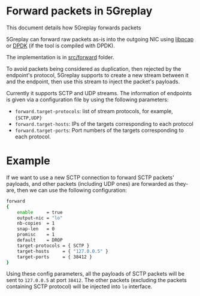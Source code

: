 # Forward packets in 5Greplay

This document details how 5Greplay forwards packets

5Greplay can forward raw packets as-is into the outgoing NIC using 
[libpcap](https://github.com/the-tcpdump-group/libpcap) or 
[DPDK](https://www.dpdk.org/) (if the tool is compiled with DPDK).

The implementation is in [src/forward](https://github.com/Montimage/5GReplay/tree/main/src/forward) folder.

To avoid packets being considered as duplication, then rejected by the endpoint's protocol, 
5Greplay supports to create a new stream between it and the endpoint, then use this stream to inject the packet's payloads.

Currently it supports SCTP and UDP streams. The information of endpoints is given via a configuration file
by using the following parameters:
 
- `forward.target-protocols`: list of stream protocols, for example, `{SCTP,UDP}`
- `forward.target-hosts`: IPs of the targets corresponding to each protocol
- `forward.target-ports`: Port numbers of the targets corresponding to each protocol.

# Example

If we want to use a new SCTP connection to forward SCTP packets' payloads, 
and other packets (including UDP ones) are forwarded as they-are, then we can use the following configuration:

```bash
forward
{
	enable     = true
	output-nic = "lo"
	nb-copies  = 1
	snap-len   = 0
	promisc    = 1
	default    = DROP
	target-protocols = { SCTP }
	target-hosts     = { "127.0.0.5" }
	target-ports     = { 38412 }
}
```

Using these config parameters, all the payloads of SCTP packets will be sent to `127.0.0.5` at port `38412`.
The other packets (excluding the packets containing SCTP protocol) will be injected into `lo` interface.